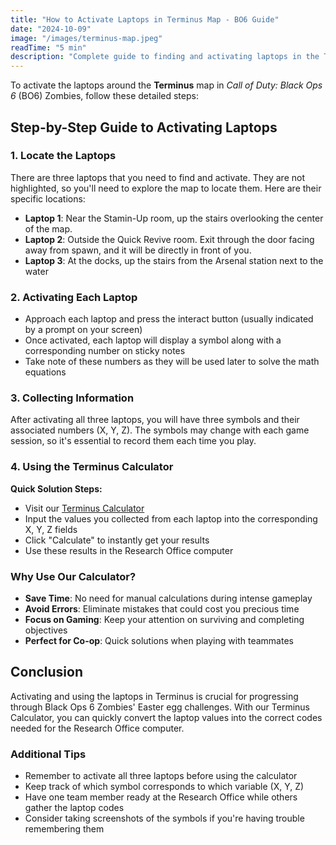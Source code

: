 ```yaml
---
title: "How to Activate Laptops in Terminus Map - BO6 Guide"
date: "2024-10-09"
image: "/images/terminus-map.jpeg"
readTime: "5 min"
description: "Complete guide to finding and activating laptops in the Terminus map. Learn exact locations, step-by-step activation process, and how to use the Terminus Calculator for solving XYZ equations in BO6 Zombies."
---
```


<!-- ![Terminus Map Laptop Locations](https://terminus-caluclator.github.io/images/terminus-map.jpeg) -->

To activate the laptops around the **Terminus** map in _Call of Duty: Black Ops 6_ (BO6) Zombies, follow these detailed steps:

## Step-by-Step Guide to Activating Laptops

### 1. Locate the Laptops

There are three laptops that you need to find and activate. They are not highlighted, so you'll need to explore the map to locate them. Here are their specific locations:

- **Laptop 1**: Near the Stamin-Up room, up the stairs overlooking the center of the map.
- **Laptop 2**: Outside the Quick Revive room. Exit through the door facing away from spawn, and it will be directly in front of you.
- **Laptop 3**: At the docks, up the stairs from the Arsenal station next to the water

### 2. Activating Each Laptop

- Approach each laptop and press the interact button (usually indicated by a prompt on your screen)
- Once activated, each laptop will display a symbol along with a corresponding number on sticky notes
- Take note of these numbers as they will be used later to solve the math equations

### 3. Collecting Information

After activating all three laptops, you will have three symbols and their associated numbers (X, Y, Z). The symbols may change with each game session, so it's essential to record them each time you play.

### 4. Using the Terminus Calculator

**Quick Solution Steps:**

- Visit our [Terminus Calculator](https://terminus-caluclator.github.io/)
- Input the values you collected from each laptop into the corresponding X, Y, Z fields
- Click "Calculate" to instantly get your results
- Use these results in the Research Office computer

### Why Use Our Calculator?

- **Save Time**: No need for manual calculations during intense gameplay
- **Avoid Errors**: Eliminate mistakes that could cost you precious time
- **Focus on Gaming**: Keep your attention on surviving and completing objectives
- **Perfect for Co-op**: Quick solutions when playing with teammates

## Conclusion

Activating and using the laptops in Terminus is crucial for progressing through Black Ops 6 Zombies' Easter egg challenges. With our Terminus Calculator, you can quickly convert the laptop values into the correct codes needed for the Research Office computer.

### Additional Tips

- Remember to activate all three laptops before using the calculator
- Keep track of which symbol corresponds to which variable (X, Y, Z)
- Have one team member ready at the Research Office while others gather the laptop codes
- Consider taking screenshots of the symbols if you're having trouble remembering them
